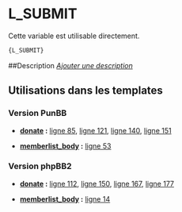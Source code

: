 # L_SUBMIT


Cette variable est utilisable directement.

```html
{L_SUBMIT}
```

##Description
[*Ajouter une description*](https://fa-tvars.appspot.com/var/L_SUBMIT)

## Utilisations dans les templates

### Version PunBB

* __[donate](../tpl/var/punbb/donate.md#readme) :__ [ligne 85](../tpl/src/punbb/donate.tpl#L85), [ligne 121](../tpl/src/punbb/donate.tpl#L121), [ligne 140](../tpl/src/punbb/donate.tpl#L140), [ligne 151](../tpl/src/punbb/donate.tpl#L151)

* __[memberlist_body](../tpl/var/punbb/memberlist_body.md#readme) :__ [ligne 53](../tpl/src/punbb/memberlist_body.tpl#L53)

### Version phpBB2

* __[donate](../tpl/var/subsilver/donate.md#readme) :__ [ligne 112](../tpl/src/subsilver/donate.tpl#L112), [ligne 150](../tpl/src/subsilver/donate.tpl#L150), [ligne 167](../tpl/src/subsilver/donate.tpl#L167), [ligne 177](../tpl/src/subsilver/donate.tpl#L177)

* __[memberlist_body](../tpl/var/subsilver/memberlist_body.md#readme) :__ [ligne 14](../tpl/src/subsilver/memberlist_body.tpl#L14)
